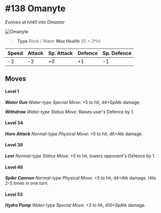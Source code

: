 # #138 Omanyte
*Evolves at lvl40 into Omastar*

![Omanyte](https://img.pokemondb.net/sprites/home/normal/1x/omanyte.png)

> **Type** Rock / Water
> **Max Health** 35 + 3\*lvl

| Speed | Attack | Sp. Attack | Defence | Sp. Defence |
| ----- | ------ | ---------- | ------- | ----------- |
| -2 | -2 | +0 | +1 | -1 |

## Moves
#### Level 1

***Water Gun** Water-type Special Move*: +5 to hit, d4+SpAtk damage. 

***Withdraw** Water-type Status Move*: Raises user's Defence by 1.
#### Level 34

***Horn Attack** Normal-type Physical Move*: +5 to hit, d6+Atk damage. 
#### Level 39

***Leer** Normal-type Status Move*: +5 to hit, lowers opponent's Defence by 1.
#### Level 46

***Spike Cannon** Normal-type Physical Move*: +5 to hit, d4+Atk damage. Hits 2-5 times in one turn.
#### Level 53

***Hydro Pump** Water-type Special Move*: +3 to hit, d10+SpAtk damage. 


